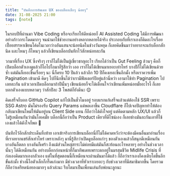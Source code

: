 ```yaml
---
title: "บันทึกการอัพเดท UX ของบล็อกเล็กๆ น้อยๆ"
date: 31-08-2025 21:00
tags: [note]
---
```


ในรอบปีที่ผ่านมา Vibe Coding หรือจะเรียกให้ดีหน่อยก็ AI Assisted Coding ได้มีการพัฒนาอย่างก้าวกระโดดมากๆ จนนำมาใช้ช่วยงานอย่างหลากหลายได้จริง ประกอบกับที่เราเองก็คิดอะไรเรื่อยเปื่อยสรรหาเขียนโค้ดในเวลาว่างอันแสนจะน้อยนิดในช่วงวันหยุด ก็เลยคิดขึ้นมาว่าอยากจะแก้บล็อกสักนิด และไหนๆ ก็ไหนๆ แล้วก็เขียนบล็อกบันทึกไว้สักหน่อยละกัน

วกมาที่เรื่อง UX ซึ่งจริงๆ เราก็ไม่ได้เป็นผู้เชี่ยวชาญอะไร เรียกได้ว่าเป็น Gut Feeling ล้วนๆ คือก็เปิดบล็อกตัวเองดูแล้วก็ไถไปไถมาก็รู้สึกว่า เออ เราก็ไม่ได้เขียนมาเยอะเท่าไหร่ บางปีก็ไม่ได้เขียนด้วยซ้ำ แต่มันก็เยอะขึ้นเรื่อยๆ นะ นี่ก็ครบ 10 ปีแล้ว แล้วอีก 10 ปีก็คงเยอะขึ้นอีกมั้ง หรือเราควรเพิ่ม Pagination เข้ามาดี คิดๆ ไปก็นึกขึ้นได้ว่าเรามีฟิลเตอร์ปีอยู่แล้วนี่หว่า เอามาใช้ทำ Pagination ไปเลยละกัน แล้วเวลาเปิดบล็อกมาถ้าปีนั้นๆ เขียนน้อยก็จะได้เตือนใจว่าเขียนเพิ่มหน่อยมั้ยอะไรงี้ ก็เลยบอกตัวเองแบบหลวมๆ ว่าสักปีละ 3 โพสต์ก็ยังดีนะ 😌

คิดเสร็จก็บอก GitHub Copilot แก้ไปเป็นชั่วโมงอยู่ รอบแรกแก้เสร็จแล้วแต่ต้องใช้ SSR เพราะ SSG Astro มันไม่รองรับ Query Params แต่พอเอาขึ้น Cloudflare ก็ไปเจอปัญหาทำให้ต้องกลับมาเขียนใหม่ให้มันอยู่บน Client Side แทน ก็ถือว่าได้ดังใจอยู่ แต่คิดตามหลัก UX/UI แล้วก็ไม่รู้เหมือนกันว่ามันโอเคมั้ย บล็อกนี้ถือว่าเป็น Product เดียวที่ดีไซน์เอง ก็เลยช่างมันละกันเอาที่ใช้เองแล้วได้ดังใจก็พอ 😬

บันทึกไว้อีกสักประเด็นทิ้งท้าย เอาเข้าจริงการเขียนบล็อกนี่ก็ไม่ได้คาดหวังว่าจะต้องมีคนอื่นมาอ่านเรื่องที่เราอยากแชร์สักเท่าไหร่ เพราะหลังๆ มานี่รู้สึกว่าเปิดดูบล็อกเก่าๆ ของตัวเองแล้วก็สนุกดีเหมือนกัน บางอันก็ตลก บางอันก็เศร้า ถึงแม้ส่วนใหญ่สาระไม่ค่อยมีแต่มันก็สะท้อนอะไรหลายๆ อย่างในช่วงเวลานั้นๆ ได้ดีเหมือนกัน อย่างบล็อกก่อนหน้าที่ก็มาอัพเดทเพราะตกอยู่ในมรสุมชีวิต Midlife Crisis ที่ก่อเองคิดมากเองกลัวเอง แต่ในที่สุดตอนนี้ก็เหมือนจะผ่านมันมาได้แล้ว ก็ถือว่าเราเองก็คงเติบโตขึ้นอีกขั้นล่ะมั้ง ช่วงนี้ไอตัวเล็กก็กรี๊ดเก่งมาก มีช่วงเวลาที่หัวเราะเยอะๆ กับช่วงเวลาที่มีสมาธิมากขึ้น โดยรวมก็ถือว่าเครียดน้อยลงมากๆ แล้วล่ะนะ รีบโตมาเป็นเพื่อนเล่นกับพ่อนะลูกนะ